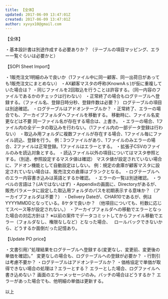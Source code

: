 ```yaml
---
title: 【全体】
updated: 2017-06-09 13:47:01Z
created: 2017-06-09 13:47:01Z
author: xyvyx10@gmail.com
---
```


【全体】

・基本設計書は別途作成する必要ありか？
（テーブルの項目マッピング、エラー一覧ぐらいは必要かと）

【SOPI Sheet Import】

・1販売注文1明細のみで良いか（1ファイル中に同一顧客、同一出荷日があっても1販売注文にまとめない）
・AX顧客マスタの呼称(KnownAｓ)が仮に重複していた場合は？
・同じファイルを2回取込を行うことは許容する。（同一内容のファイルであるかのチェックは行わない）
・正常終了の場合もログテーブルへ登録する。（ファイル名、登録日時分秒、登録件数は必要？）
ログテーブルの項目は別途確認。
・ログテーブルはアドオンテーブルか？
・正常終了、エラーの場合でも、アーカイブフォルダへファイルを移動する。
移動時に、ファイル名変更などは不要
同一ファイル名が存在する場合は、上書き。
・エラーの場合、1ファイル内の全データの取込みを行わない。（1ファイル内の一部データ登録は行わない）
・取込み用フォルダに複数ファイルが存在する場合、1ファイル毎にファイル読込、登録を行う。
例：3つファイルがあり、1ファイルのみエラーの場合、2ファイルは正常登録。1ファイルはエラーとする。
・拡張子CSVのファイルのみを読込対象とする。
・読込ファイル以外の項目についてはマスタ参照とする。（別途、参照設定するマスタ値は確認）
マスタ値が設定されていない場合に、アドオン機能として自動設定はしない。
例：規定の倉庫が顧客マスタに設定されていない場合は、販売注文の倉庫はブランクとなる。
・ログテーブルへのエラー内容書き込みは英語とするか確認。
・エラーの一覧は別途確認。
・ラベルの言語は？(JAではないはず)
・Appendixの画面に、Directoryがあるが、販売パラメータに設定した取込用フォルダのパスを初期表示する意味か？
（アーカイブフォルダは不要？）
・Delivery Dateが、CHAR10であるが、例はYYYYMMDDとなっている。8ケタで良いか？
（他項目についても、桁数に応じてスペース等が設定されない。）
・アーカイブフォルダへの移動でエラーとなった場合の対応方針は？
※以前の案件でデータコミットしてからファイル移動でエラー（フォルダなし、権限なしなど）となった場合、
  ロールバックできないから、どうするか面倒だった記憶あり。

【Update PO price】

・文書引用）”処理結果をログテーブルへ登録する(変更なし、変更前、変更後の単価を確認)。”
  変更なしの場合も、ログテーブルへの登録が必要か？
・行割引は考慮不要か？
・ログテーブルはアドオンテーブルか？
・価格協定で単価が取得できない場合の処理は？エラーとする？
エラーとした場合、ログファイルへ書き込めない？
画面のエラーメッセージのみ。バッチの場合はどうするか？
エラーがあった場合でも、他明細の単価は更新する。

以上